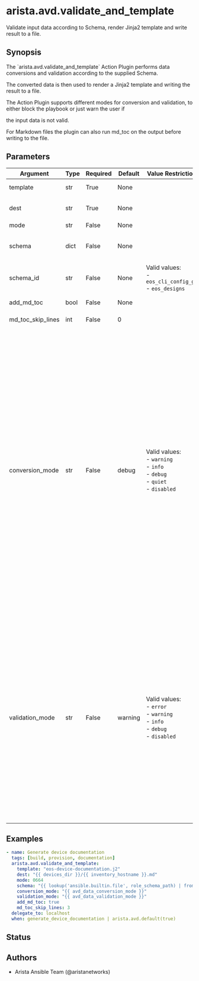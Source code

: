 # arista.avd.validate_and_template

Validate input data according to Schema\, render Jinja2 template and write result to a file\.

## Synopsis

The \`arista\.avd\.validate\_and\_template\` Action Plugin performs data conversions and validation according to the supplied Schema\.

The converted data is then used to render a Jinja2 template and writing the result to a file\.

The Action Plugin supports different modes for conversion and validation\, to either block the playbook or just warn the user if

the input data is not valid\.

For Markdown files the plugin can also run md\_toc on the output before writing to the file\.

## Parameters

| Argument | Type | Required | Default | Value Restrictions | Description |
| -------- | ---- | -------- | ------- | ------------------ | ----------- |
| template | str | True | None |  | Path to Jinja2 Template file |
| dest | str | True | None |  | Destination path\. The rendered template will be written to this file |
| mode | str | False | None |  | File mode for dest file\. |
| schema | dict | False | None |  | Schema conforming to \"AVD Meta Schema\"\. Either schema or schema\_id must be set\. |
| schema_id | str | False | None | Valid values:<br>- <code>eos_cli_config_gen</code><br>- <code>eos_designs</code> | ID of Schema conforming to \"AVD Meta Schema\"\.  Either schema or schema\_id must be set\. |
| add_md_toc | bool | False | None |  | Run md\_toc on the output before writing to the file\. |
| md_toc_skip_lines | int | False | 0 |  | Pass this value as skip\_lines to add\_md\_toc\. |
| conversion_mode | str | False | debug | Valid values:<br>- <code>warning</code><br>- <code>info</code><br>- <code>debug</code><br>- <code>quiet</code><br>- <code>disabled</code> | Run data conversion in either \"warning\"\, \"info\"\, \"debug\"\, \"quiet\" or \"disabled\" mode\.<br>Conversion will perform type conversion of input variables as defined in the schema\.<br>Conversion is intended to help the user to identify minor issues with the input data\, while still allowing the data to be validated\.<br>During conversion\, messages will generated with information about the host\(s\) and key\(s\) which required conversion\.<br>conversion\_mode\:disabled means that conversion will not run\.<br>conversion\_mode\:error will produce error messages and fail the task\.<br>conversion\_mode\:warning will produce warning messages\.<br>conversion\_mode\:info will produce regular log messages\.<br>conversion\_mode\:debug will produce hidden messages viewable with \-v\.<br>conversion\_mode\:quiet will not produce any messages\. |
| validation_mode | str | False | warning | Valid values:<br>- <code>error</code><br>- <code>warning</code><br>- <code>info</code><br>- <code>debug</code><br>- <code>disabled</code> | Run validation in either \"error\"\, \"warning\"\, \"info\"\, \"debug\" or \"disabled\" mode\.<br>Validation will validate the input variables according to the schema\.<br>During validation\, messages will generated with information about the host\(s\) and key\(s\) which failed validation\.<br>validation\_mode\:disabled means that validation will not run\.<br>validation\_mode\:error will produce error messages and fail the task\.<br>validation\_mode\:warning will produce warning messages\.<br>validation\_mode\:info will produce regular log messages\.<br>validation\_mode\:debug will produce hidden messages viewable with \-v\. |

## Examples

```yaml
- name: Generate device documentation
  tags: [build, provision, documentation]
  arista.avd.validate_and_template:
    template: "eos-device-documentation.j2"
    dest: "{{ devices_dir }}/{{ inventory_hostname }}.md"
    mode: 0664
    schema: "{{ lookup('ansible.builtin.file', role_schema_path) | from_yaml }}"
    conversion_mode: "{{ avd_data_conversion_mode }}"
    validation_mode: "{{ avd_data_validation_mode }}"
    add_md_toc: true
    md_toc_skip_lines: 3
  delegate_to: localhost
  when: generate_device_documentation | arista.avd.default(true)
```

## Status

## Authors

- Arista Ansible Team (@aristanetworks)
